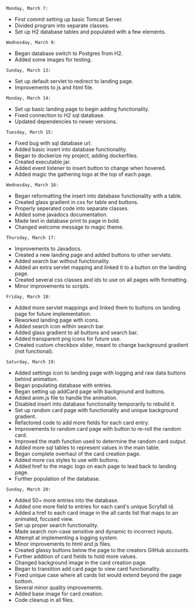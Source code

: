```
Monday, March 7:
```
- First commit setting up basic Tomcat Server.
- Divided program into separate classes.
- Set up H2 database tables and populated with a few elements.

```
Wednesday, March 9:
```
- Began database switch to Postgres from H2.
- Added some images for testing.

```
Sunday, March 13:
```
- Set up default servlet to redirect to landing page.
- Improvements to js and html file.

```
Monday, March 14:
```
- Set up basic landing page to begin adding functionality.
- Fixed connection to H2 sql database.
- Updated dependencies to newer versions.

```
Tuesday, March 15:
```
- Fixed bug with sql database url.
- Added basic insert into database functionality.
- Began to dockerize my project, adding dockerfiles.
- Created executable jar.
- Added event listener to insert button to change when hovered.
- Added magic the gathering logo at the top of each page.

```
Wednesday, March 16:
```
- Began reformatting the insert into database functionality with a table.
- Created glass gradient in css for table and buttons.
- Properly seperated code into separate classes.
- Added some javadocs documentation.
- Made text in database print to page in bold.
- Changed welcome message to magic theme.

```
Thursday, March 17:
```
- Improvements to Javadocs.
- Created a new landing page and added buttons to other servlets.
- Added search bar without functionality.
- Added an extra servlet mapping and linked it to a button on the landing page.
- Created several css classes and ids to use on all pages with formatting.
- Minor improvements to scripts.

```
Friday, March 18:
```
- Added more servlet mappings and linked them to buttons on landing page for future implementation.
- Reworked landing page with icons.
- Added search icon within search bar.
- Added glass gradient to all buttons and search bar.
- Added transparent png icons for future use.
- Created custom checkbox slider, meant to change background gradient (not functional).

```
Saturday, March 19:
```
- Added settings icon to landing page with logging and raw data buttons behind animation.
- Began populating database with entries.
- Began setting up addCard page with background and buttons.
- Added anim.js file to handle the animation.
- Disabled insert into database functionality temporarily to rebuild it.
- Set up random card page with functionality and unique background gradient.
- Refactored code to add more fields for each card entry.
- Improvements to random card page with button to re-roll the random card.
- Improved the math function used to determine the random card output.
- Added more sql tables to represent values in the main table.
- Began complete overhaul of the card creation page.
- Added more css styles to use with buttons.
- Added href to the magic logo on each page to lead back to landing page.
- Further population of the database.


```
Sunday, March 20:
```
- Added 50+ more entries into the database.
- Added one more field to entries for each card's unique Scryfall id.
- Added a href to each card image in the all cards list that maps to an animated, focused view.
- Set up proper search functionality.
- Made search non-case sensitive and dynamic to incorrect inputs.
- Attempt at implementing a logging system.
- Minor improvements to html and js files.
- Created glassy buttons below the page to the creators GitHub accounts.
- Further addition of card fields to hold more values.
- Changed background image in the card creation page.
- Began to transition add card page to view card functionality.
- Fixed unique case where all cards list would extend beyond the page bottom.
- Several minor quality improvements.
- Added base image for card creation.
- Code cleanup in all files.